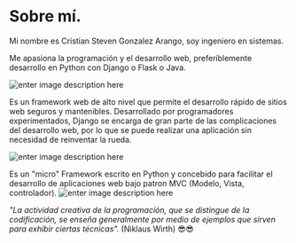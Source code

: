 # Sobre mí.

Mi nombre es Cristian Steven Gonzalez Arango, soy ingeniero en sistemas.

Me apasiona la programación y el desarrollo web, preferiblemente desarrollo en Python con Django o Flask o Java.

![enter image description here](https://www.codigojs.com/media/thumbs/articles/2020/03/08/1_HVKOLLX7wprRbHTl2IPDcQ.png.800x600_q90.jpg)

Es un framework web de alto nivel que permite el desarrollo rápido de sitios web seguros y mantenibles. Desarrollado por programadores experimentados, Django se encarga de gran parte de las complicaciones del desarrollo web, por lo que se puede realizar una aplicación sin necesidad de reinventar la rueda.

![enter image description here](https://blog.tiraquelibras.com/wp-content/uploads/2019/08/Flask.png)



Es un "micro" Framework escrito en Python y concebido para facilitar el desarrollo de aplicaciones web bajo patron MVC (Modelo, Vista, controlador). 
![enter image description here](https://c.tenor.com/XOJyPTMOUT8AAAAd/cosmos-universo.gif)


*"La actividad creativa de la programación, que se distingue de la codificación, se enseña generalmente por medio de ejemplos que sirven para exhibir ciertas técnicas".* (Niklaus Wirth)
😎😎



